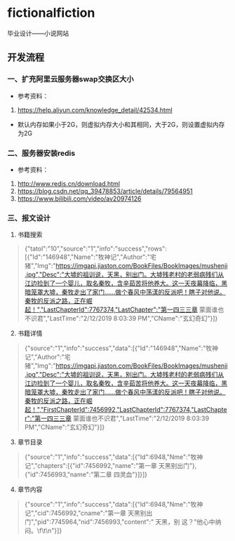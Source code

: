 # fictionalfiction
毕业设计——小说网站

## 开发流程
### 一、扩充阿里云服务器swap交换区大小

* 参考资料：
1. https://help.aliyun.com/knowledge_detail/42534.html
* 默认内存如果小于2G，则虚拟内存大小和其相同，大于2G，则设置虚拟内存为2G

### 二、服务器安装redis

* 参考资料：
1. http://www.redis.cn/download.html
2. https://blog.csdn.net/qq_39478853/article/details/79564951
3. https://www.bilibili.com/video/av20974126

### 三、报文设计
1. 书籍搜索
> {"tatol":"10","source":"1","info":"success","rows":[{"Id":"146948","Name":"牧神记","Author":"宅猪","Img":"https://imgapi.jiaston.com/BookFiles/BookImages/mushenji.jpg","Desc":"大墟的祖训说，天黑，别出门。大墟残老村的老弱病残们从江边捡到了一个婴儿，取名秦牧，含辛茹苦将他养大。这一天夜幕降临，黑暗笼罩大墟，秦牧走出了家门……做个春风中荡漾的反派吧！瞎子对他说。秦牧的反派之路，正在崛起！","LastChapterId":7767374,"LastChapter":"第一四三三章 蒙面谁也不识君","LastTime":"2/12/2019 8:03:39 PM","CName":"玄幻奇幻"}]}
2. 书籍详情
> {"source":"1","info":"success","data":[{"Id":"146948","Name":"牧神记","Author":"宅猪","Img":"https://imgapi.jiaston.com/BookFiles/BookImages/mushenji.jpg","Desc":"大墟的祖训说，天黑，别出门。大墟残老村的老弱病残们从江边捡到了一个婴儿，取名秦牧，含辛茹苦将他养大。这一天夜幕降临，黑暗笼罩大墟，秦牧走出了家门……做个春风中荡漾的反派吧！瞎子对他说。秦牧的反派之路，正在崛起！","FirstChapterId":7456992,"LastChapterId":7767374,"LastChapter":"第一四三三章 蒙面谁也不识君","LastTime":"2/12/2019 8:03:39 PM","CName":"玄幻奇幻"}]}
3. 章节目录
> {"source":"1","info":"success","data":[{"Id":6948,"Nme":"牧神记","chapters":[{"id":7456992,"name":"第一章 天黑别出门"},{"id":7456993,"name":"第二章 四灵血"}]}]}
4. 章节内容
> {"source":"1","info":"success","data":[{"Id":6948,"Nme":"牧神记","cid":7456992,"cname":"第一章 天黑别出门","pid":7745964,"nid":7456993,"content":"    天黑，别 这？”他心中纳闷。\f\t\n"}]}
